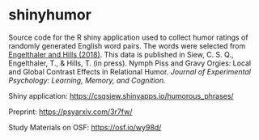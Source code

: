# shinyhumor

Source code for the R shiny application used to collect humor ratings of randomly generated English word pairs. The words were selected from [Engelthaler and Hills (2018)](https://link.springer.com/article/10.3758/s13428-017-0930-6). This data is published in Siew, C. S. Q., Engelthaler, T., & Hills, T. (in press). Nymph Piss and Gravy Orgies: Local and Global Contrast Effects in Relational Humor. *Journal of Experimental Psychology: Learning, Memory, and Cognition.* 

Shiny application: https://csqsiew.shinyapps.io/humorous_phrases/

Preprint: https://psyarxiv.com/3r7fw/

Study Materials on OSF: https://osf.io/wy98d/ 
